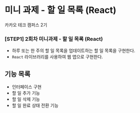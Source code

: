 # 미니 과제 - 할 일 목록 (React)

카카오 테크 캠퍼스 2기

### [STEP1] 2회차 미니과제 - 할 일 목록 (React)

- 하루 또는 한 주의 할 일 목록을 업데이트하는 할 일 목록을 구현한다.
- `React` 라이브러리를 사용하여 웹 앱으로 구현한다.

## 기능 목록

- 인터페이스 구현
- 할 일 추가 기능
- 할 일 삭제 기능
- 할 일 완료 상태 전환 기능
